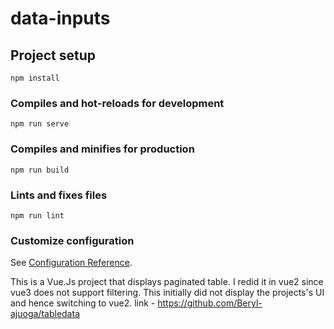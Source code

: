 # data-inputs

## Project setup
```
npm install
```

### Compiles and hot-reloads for development
```
npm run serve
```

### Compiles and minifies for production
```
npm run build
```

### Lints and fixes files
```
npm run lint
```

### Customize configuration
See [Configuration Reference](https://cli.vuejs.org/config/).

This is a Vue.Js project that displays paginated table. I redid it in vue2 since vue3 does not support filtering. This initially did not display the projects's UI and hence switching to vue2.
link - https://github.com/Beryl-ajuoga/tabledata
